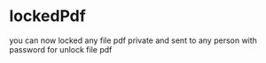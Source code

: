 # lockedPdf
you can now locked any file pdf private and sent to any person with password for unlock file pdf 
